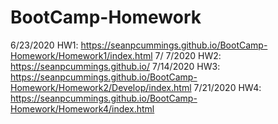 # BootCamp-Homework
6/23/2020 HW1: https://seanpcummings.github.io/BootCamp-Homework/Homework1/index.html
7/ 7/2020 HW2: https://seanpcummings.github.io/
7/14/2020 HW3: https://seanpcummings.github.io/BootCamp-Homework/Homework2/Develop/index.html
7/21/2020 HW4: https://seanpcummings.github.io/BootCamp-Homework/Homework4/index.html
